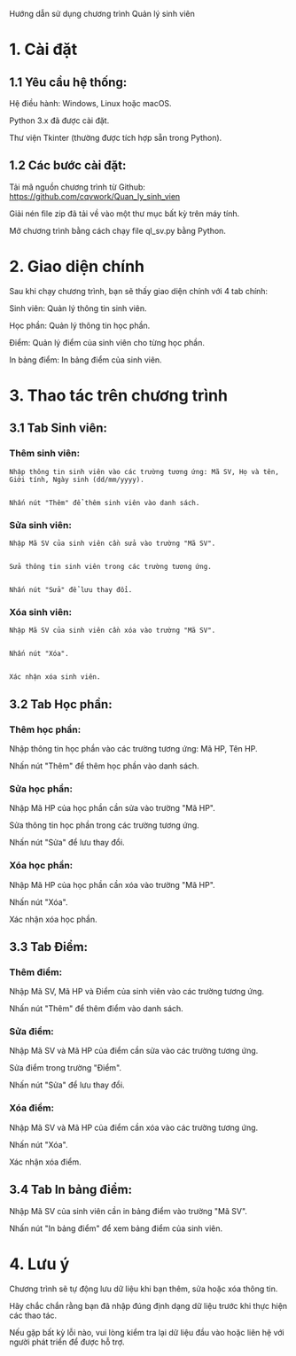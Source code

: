 Hướng dẫn sử dụng chương trình Quản lý sinh viên

# 1. Cài đặt
## 1.1 Yêu cầu hệ thống:


  Hệ điều hành: Windows, Linux hoặc macOS. 

  
  Python 3.x đã được cài đặt. 

  
  Thư viện Tkinter (thường được tích hợp sẵn trong Python).

  
## 1.2 Các bước cài đặt:
  Tải mã nguồn chương trình từ Github: https://github.com/cqvwork/Quan_ly_sinh_vien

  
  Giải nén file zip đã tải về vào một thư mục bất kỳ trên máy tính.

  
  Mở chương trình bằng cách chạy file ql_sv.py bằng Python.
# 2. Giao diện chính
  Sau khi chạy chương trình, bạn sẽ thấy giao diện chính với 4 tab chính:

  
  Sinh viên: Quản lý thông tin sinh viên.

  
  Học phần: Quản lý thông tin học phần.

  
  Điểm: Quản lý điểm của sinh viên cho từng học phần.

  
  In bảng điểm: In bảng điểm của sinh viên.
# 3. Thao tác trên chương trình
## 3.1 Tab Sinh viên:
  ### Thêm sinh viên:
    Nhập thông tin sinh viên vào các trường tương ứng: Mã SV, Họ và tên, Giới tính, Ngày sinh (dd/mm/yyyy).

    
    Nhấn nút "Thêm" để thêm sinh viên vào danh sách.

    
  ### Sửa sinh viên:

  
    Nhập Mã SV của sinh viên cần sửa vào trường "Mã SV".

    
    Sửa thông tin sinh viên trong các trường tương ứng.

    
    Nhấn nút "Sửa" để lưu thay đổi.
  ### Xóa sinh viên:
    Nhập Mã SV của sinh viên cần xóa vào trường "Mã SV".

    
    Nhấn nút "Xóa".

    
    Xác nhận xóa sinh viên.
## 3.2 Tab Học phần:
### Thêm học phần:
Nhập thông tin học phần vào các trường tương ứng: Mã HP, Tên HP.


Nhấn nút "Thêm" để thêm học phần vào danh sách.
### Sửa học phần:
Nhập Mã HP của học phần cần sửa vào trường "Mã HP".


Sửa thông tin học phần trong các trường tương ứng.


Nhấn nút "Sửa" để lưu thay đổi.
### Xóa học phần:
Nhập Mã HP của học phần cần xóa vào trường "Mã HP".


Nhấn nút "Xóa".


Xác nhận xóa học phần.
## 3.3 Tab Điểm:
### Thêm điểm:
Nhập Mã SV, Mã HP và Điểm của sinh viên vào các trường tương ứng.


Nhấn nút "Thêm" để thêm điểm vào danh sách.
### Sửa điểm:
Nhập Mã SV và Mã HP của điểm cần sửa vào các trường tương ứng.


Sửa điểm trong trường "Điểm".


Nhấn nút "Sửa" để lưu thay đổi.
### Xóa điểm:
Nhập Mã SV và Mã HP của điểm cần xóa vào các trường tương ứng.


Nhấn nút "Xóa".


Xác nhận xóa điểm.
## 3.4 Tab In bảng điểm:
Nhập Mã SV của sinh viên cần in bảng điểm vào trường "Mã SV".


Nhấn nút "In bảng điểm" để xem bảng điểm của sinh viên.
# 4. Lưu ý
  Chương trình sẽ tự động lưu dữ liệu khi bạn thêm, sửa hoặc xóa thông tin.

  
  Hãy chắc chắn rằng bạn đã nhập đúng định dạng dữ liệu trước khi thực hiện các thao tác.

  
  Nếu gặp bất kỳ lỗi nào, vui lòng kiểm tra lại dữ liệu đầu vào hoặc liên hệ với người phát triển để được hỗ trợ.
